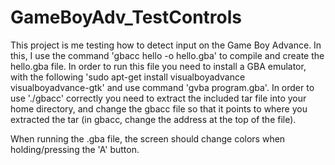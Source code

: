 # GameBoyAdv_TestControls
This project is me testing how to detect input on the Game Boy Advance. In this, 
I use the command 'gbacc hello -o hello.gba' to compile and create the hello.gba file. 
In order to run this file you need to install a GBA emulator, with the following 
'sudo apt-get install visualboyadvance visualboyadvance-gtk' and use command 'gvba program.gba'. 
In order to use './gbacc' correctly you need to extract the included tar file into your home directory, and change the 
gbacc file so that it points to where you extracted the tar (in gbacc, change the address at the top of the file).

When running the .gba file, the screen should change colors when holding/pressing the 'A' button.
